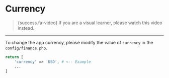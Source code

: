 # Currency

> {success.fa-video} If you are a visual learner, please watch this video instead.

---

To change the app currency, please modify the value of `currency` in the `config/finance.php`.

```php
return [
    'currency' => 'USD', # <-- Example
    ...
]
```
